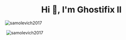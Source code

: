 <h1 align="center">Hi 👋, I'm Ghostifix II</h1>
<p align="left"> <img src="https://komarev.com/ghpvc/?username=samolevich2017&label=Profile%20views&color=f5b429&style=flat" alt="samolevich2017" /> </p>



<p>&nbsp;<img align="center" src="https://github-readme-stats.vercel.app/api?username=samolevich2017&show_icons=true&theme=radical&locale=en" alt="samolevich2017" /></p>
